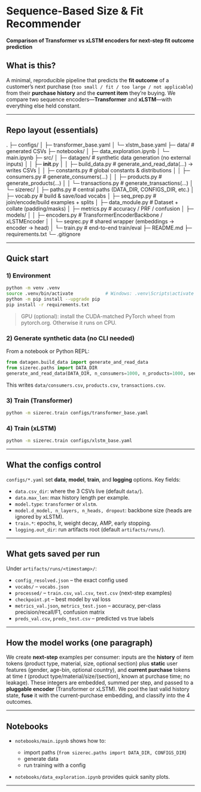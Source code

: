# Sequence-Based Size & Fit Recommender

**Comparison of Transformer vs xLSTM encoders for next-step fit outcome prediction**

## What is this?

A minimal, reproducible pipeline that predicts the **fit outcome** of a customer’s next purchase (`too small / fit / too large / not applicable`) from their **purchase history** and the **current item** they’re buying.
We compare two sequence encoders—**Transformer** and **xLSTM**—with everything else held constant.

---

## Repo layout (essentials)

.
├─ configs/
│  ├─ transformer_base.yaml
│  └─ xlstm_base.yaml
├─ data/                          # generated CSVs
├─ notebooks/
│  ├─ data_exploration.ipynb
│  └─ main.ipynb
├─ src/
│  ├─ datagen/                    # synthetic data generation (no external inputs)
│  │  ├─ __init__.py
│  │  ├─ build_data.py           # generate_and_read_data(...) → writes CSVs
│  │  ├─ constants.py            # global constants & distributions
│  │  ├─ consumers.py            # generate_consumers(...)
│  │  ├─ products.py             # generate_products(...)
│  │  └─ transactions.py         # generate_transactions(...)
│  └─ sizerec/
│     ├─ paths.py                # central paths (DATA_DIR, CONFIGS_DIR, etc.)
│     ├─ vocab.py                # build & save/load vocabs
│     ├─ seq_prep.py             # join/encode/build examples + splits
│     ├─ data_module.py          # Dataset + collate (padding/masks)
│     ├─ metrics.py              # accuracy / PRF / confusion
│     ├─ models/
│     │  ├─ encoders.py          # TransformerEncoderBackbone / xLSTMEncoder
│     │  └─ seqrec.py            # shared wrapper (embeddings → encoder → head)
│     └─ train.py                # end-to-end train/eval
├─ README.md
├─ requirements.txt
└─ .gitignore

---

## Quick start

### 1) Environment

```bash
python -m venv .venv
source .venv/bin/activate            # Windows: .venv\Scripts\activate
python -m pip install --upgrade pip
pip install -r requirements.txt
```

> GPU (optional): install the CUDA-matched PyTorch wheel from pytorch.org. Otherwise it runs on CPU.

### 2) Generate synthetic data (no CLI needed)

From a notebook or Python REPL:

```python
from datagen.build_data import generate_and_read_data
from sizerec.paths import DATA_DIR
generate_and_read_data(DATA_DIR, n_consumers=1000, n_products=1000, seed=10)
```

This writes `data/consumers.csv`, `products.csv`, `transactions.csv`.

### 3) Train (Transformer)

```bash
python -m sizerec.train configs/transformer_base.yaml
```

### 4) Train (xLSTM)

```bash
python -m sizerec.train configs/xlstm_base.yaml
```

---

## What the configs control

`configs/*.yaml` set **data**, **model**, **train**, and **logging** options.
Key fields:

* `data.csv_dir`: where the 3 CSVs live (default `data/`).
* `data.max_len`: max history length per example.
* `model.type`: `transformer` or `xlstm`.
* `model.d_model, n_layers, n_heads, dropout`: backbone size (heads are ignored by xLSTM).
* `train.*`: epochs, lr, weight decay, AMP, early stopping.
* `logging.out_dir`: run artifacts root (default `artifacts/runs/`).

---

## What gets saved per run

Under `artifacts/runs/<timestamp>/`:

* `config_resolved.json` – the exact config used
* `vocabs/` – `vocabs.json`
* `processed/` – `train.csv`, `val.csv`, `test.csv` (next-step examples)
* `checkpoint.pt` – best model by val loss
* `metrics_val.json`, `metrics_test.json` – accuracy, per-class precision/recall/F1, confusion matrix
* `preds_val.csv`, `preds_test.csv` – predicted vs true labels

---

## How the model works (one paragraph)

We create **next-step** examples per consumer: inputs are the **history** of item tokens (product type, material, size, optional section) plus **static** user features (gender, age-bin, optional country), and **current purchase** tokens at time *t* (product type/material/size/(section), known at purchase time; no leakage).
These integers are embedded, summed per step, and passed to a **pluggable encoder** (Transformer or xLSTM). We pool the last valid history state, **fuse** it with the current-purchase embedding, and classify into the 4 outcomes.

---

## Notebooks

* `notebooks/main.ipynb` shows how to:

  * import paths (`from sizerec.paths import DATA_DIR, CONFIGS_DIR`)
  * generate data
  * run training with a config
* `notebooks/data_exploration.ipynb` provides quick sanity plots.

---
